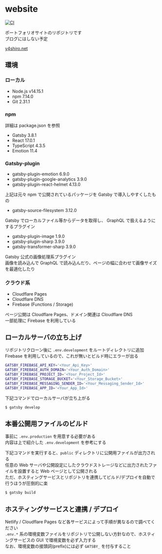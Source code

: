 # website

[![CI](https://github.com/y4shiro/website/actions/workflows/ci.yml/badge.svg)](https://github.com/y4shiro/website/actions/workflows/ci.yml)

ポートフォリオサイトのリポジトリです  
ブログにはしない予定

[y4shiro.net](https://y4shiro.net/)

## 環境

### ローカル

- Node.js v14.15.1
- npm 7.14.0
- Git 2.31.1

### npm

詳細は package.json を参照

- Gatsby 3.8.1
- React 17.0.1
- TypeScript 4.3.5
- Emotion 11.4

### Gatsby-plugin

- gatsby-plugin-emotion 6.9.0
- gatsby-plugin-google-analytics 3.9.0
- gatsby-plugin-react-helmet 4.13.0

上記は元々 npm で公開されているパッケージを Gatsby で導入しやすくしたもの

- gatsby-source-filesystem 3.12.0

Gatsby でローカルファイル等からデータを取得し、 GraphQL で扱えるようにするプラグイン

- gatsby-plugin-image 1.9.0
- gatsby-plugin-sharp 3.9.0
- gatsby-transformer-sharp 3.9.0

Gatsby 公式の画像処理系プラグイン  
画像を読み込んで GraphQL で読み込んだり、ページの幅に合わせて画像サイズを最適化したり

### クラウド系

- Cloudflare Pages
- Cloudflare DNS
- Firebase (Functions / Storage)

ページ公開は Cloudflare Pages、ドメイン関連は Cloudflare DNS  
一部処理に Firebase を利用している

## ローカルサーバの立ち上げ

リポジトリクローン後に `.env.development` をルートディレクトリに追加  
Firebase を利用しているので、これが無いとビルド時にエラーが出る

```bash
GATSBY_FIREBASE_API_KEY='<Your_Api_Key>'
GATSBY_FIREBASE_AUTH_DOMAIN='<Your_Auth_Domain>'
GATSBY_FIREBASE_PROJECT_ID='<Your_Project_Id>'
GATSBY_FIREBASE_STORAGE_BUCKET='<Your_Storage_Bucket>'
GATSBY_FIREBASE_MESSAGING_SENDER_ID='<Your_Messaging_Sender_Id>'
GATSBY_FIREBASE_APP_ID='<Your_App_Id>'
```

下記コマンドでローカルサーバが立ち上がる

```bash
$ gatsby develop
```

## 本番公開用ファイルのビルド

事前に `.env.production` を用意する必要がある  
内容は上で紹介した `.env.development` を参考にする

下記コマンドを実行すると、`public` ディレクトリに公開用ファイルが出力される  
任意の Web サーバや公開設定にしたクラウドストレージなどに出力されたファイルを設置すると Web ページとして公開される  
ただ、ホスティングサービスとリポジトリを連携してビルド/デプロイを自動で行うほうが圧倒的に楽

```bash
$ gatsby build
```

## ホスティングサービスと連携 / デプロイ

Netlify / Cloudflare Pages など各サービスによって手順が異なるので調べてください  
`.env.*` 系の環境変数ファイルをリポジトリで公開しない方針なので、ホスティングサービスの GUI で環境変数を必ず入力する  
なお、環境変数の接頭詞(prefix)には必ず `GATSBY_` を付与すること
